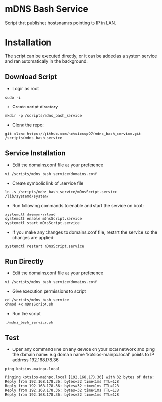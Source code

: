 # mDNS Bash Service
 Script that publishes hostsnames pointing to IP in LAN.

# Installation
 The script can be executed directly, or it can be added as a system service 
 and ran automatically in the background.
 ## Download Script
 - Login as root
 ```
 sudo -i
 ```
 - Create script directory
 ```
 mkdir -p /scripts/mdns_bash_service
 ```
 - Clone the repo:
 ```
 git clone https://github.com/kotsiossp97/mdns_bash_service.git /scripts/mdns_bash_service
 ```
 ## Service Installation
 - Edit the domains.conf file as your preference
 ```
 vi /scripts/mdns_bash_service/domains.conf
 ```
 - Create symbolic link of .service file
 ```
 ln -s /scripts/mdns_bash_service/mDnsScript.service /lib/systemd/system/
 ```
 - Run following commands to enable and start the service on boot:
 ```
 systemctl daemon-reload 
 systemctl enable mDnsScript.service
 systemctl start mDnsScript.service
 ```
 - If you make any changes to domains.conf file, restart the service so the changes are applied:
 ```
 systemctl restart mDnsScript.service
 ```
 ## Run Directly
 - Edit the domains.conf file as your preference
 ```
 vi /scripts/mdns_bash_service/domains.conf
 ```
 - Give execution permissions to script
 ```
 cd /scripts/mdns_bash_service
 chmod +x mDnsScript.sh
 ```
 - Run the script 
 ```
 ./mdns_bash_service.sh
 ```
 
 ## Test
 - Open any command line on any device on your local network and ping the domain name:
 e.g domain name 'kotsios-mainpc.local' points to IP address 192.168.178.36
 ```
 ping kotsios-mainpc.local
 ```
 ```
 Pinging kotsios-mainpc.local [192.168.178.36] with 32 bytes of data:
 Reply from 192.168.178.36: bytes=32 time<1ms TTL=128
 Reply from 192.168.178.36: bytes=32 time<1ms TTL=128
 Reply from 192.168.178.36: bytes=32 time<1ms TTL=128
 Reply from 192.168.178.36: bytes=32 time<1ms TTL=128
 ```
